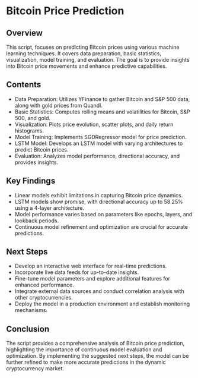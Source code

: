 # Bitcoin Price Prediction

## Overview
This script, focuses on predicting Bitcoin prices using various machine learning techniques. It covers data preparation, basic statistics, visualization, model training, and evaluation. The goal is to provide insights into Bitcoin price movements and enhance predictive capabilities.

## Contents
- Data Preparation: Utilizes YFinance to gather Bitcoin and S&P 500 data, along with gold prices from Quandl.
- Basic Statistics: Computes rolling means and volatilities for Bitcoin, S&P 500, and gold.
- Visualization: Plots price evolution, scatter plots, and daily return histograms.
- Model Training: Implements SGDRegressor model for price prediction.
- LSTM Model: Develops an LSTM model with varying architectures to predict Bitcoin prices.
- Evaluation: Analyzes model performance, directional accuracy, and provides insights.

## Key Findings
- Linear models exhibit limitations in capturing Bitcoin price dynamics.
- LSTM models show promise, with directional accuracy up to 58.25% using a 4-layer architecture.
- Model performance varies based on parameters like epochs, layers, and lookback periods.
- Continuous model refinement and optimization are crucial for accurate predictions.

## Next Steps
- Develop an interactive web interface for real-time predictions.
- Incorporate live data feeds for up-to-date insights.
- Fine-tune model parameters and explore additional features for enhanced performance.
- Integrate external data sources and conduct correlation analysis with other cryptocurrencies.
- Deploy the model in a production environment and establish monitoring mechanisms.

## Conclusion
The script provides a comprehensive analysis of Bitcoin price prediction, highlighting the importance of continuous model evaluation and optimization. By implementing the suggested next steps, the model can be further refined to make more accurate predictions in the dynamic cryptocurrency market.